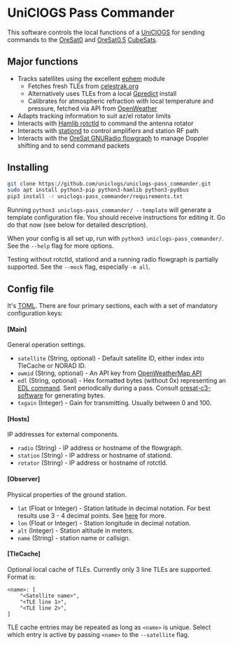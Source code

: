 # UniClOGS Pass Commander
This software controls the local functions of a
[UniClOGS](https://www.oresat.org/technologies/ground-stations) for sending
commands to the [OreSat0](https://www.oresat.org/satellites/oresat0) and
[OreSat0.5](https://www.oresat.org/satellites/oresat0-5)
[CubeSats](https://en.wikipedia.org/wiki/CubeSat).

## Major functions
* Tracks satellites using the excellent [ephem](https://rhodesmill.org/pyephem/)
  module
  * Fetches fresh TLEs from [celestrak.org](https://celestrak.org)
  * Alternatively uses TLEs from a local [Gpredict](https://github.com/csete/gpredict)
    install
  * Calibrates for atmospheric refraction with local temperature and pressure,
    fetched via API from [OpenWeather](https://openweathermap.org/)
* Adapts tracking information to suit az/el rotator limits
* Interacts with [Hamlib rotctld](https://github.com/Hamlib/Hamlib/wiki/Documentation)
  to command the antenna rotator
* Interacts with [stationd](https://github.com/uniclogs/uniclogs-stationd) to
  control amplifiers and station RF path
* Interacts with the [OreSat GNURadio flowgraph](https://github.com/uniclogs/uniclogs-sdr)
  to manage Doppler shifting and to send command packets

## Installing
```sh
git clone https://github.com/uniclogs/uniclogs-pass_commander.git
sudo apt install python3-pip python3-hamlib python3-pydbus
pip3 install -r uniclogs-pass_commander/requirements.txt
```

Running `python3 uniclogs-pass_commander/ --template` will generate a
template configuration file. You should receive instructions for editing it. Go
do that now (see below for detailed description).

When your config is all set up, run with `python3 uniclogs-pass_commander/`.
See the `--help` flag for more options.

Testing without rotctld, stationd and a running radio flowgraph is partially
supported. See the `--mock` flag, especially `-m all`.

## Config file
It's [TOML](https://toml.io/en/). There are four primary sections, each with
a set of mandatory configuration keys:
#### [Main]
General operation settings.
* `satellite` (String, optional) - Default satellite ID, either index into TleCache or NORAD ID.
* `owmid` (String, optional) - An API key from [OpenWeatherMap API](https://openweathermap.org/api)
* `edl` (String, optional) - Hex formatted bytes (without 0x) representing an
  [EDL command](https://oresat-c3-software.readthedocs.io/en/latest/edl.html).
  Sent periodically during a pass. Consult
  [oresat-c3-software](https://github.com/oresat/oresat-c3-software) for
  generating bytes.
* `txgain` (Integer) - Gain for transmitting. Usually between 0 and 100.

#### [Hosts]
IP addresses for external components.
* `radio` (String) - IP address or hostname of the flowgraph.
* `station` (String) - IP address or hostname of stationd.
* `rotator` (String) - IP address or hostname of rotctld.

#### [Observer]
Physical properties of the ground station.
* `lat` (Float or Integer) - Station latitude in decimal notation. For best results use 3 - 4
  decimal points. See [here](https://xkcd.com/2170/) for more.
* `lon` (Float or Integer) - Station longitude in decimal notation.
* `alt` (Integer) - Station altitude in meters.
* `name` (String) - station name or callsign.

#### [TleCache]
Optional local cache of TLEs. Currently only 3 line TLEs are supported. Format
is:
```
<name>: [
    "<Satellite name>",
    "<TLE line 1>",
    "<TLE line 2>",
]
```
TLE cache entries may be repeated as long as `<name>` is unique. Select which
entry is active by passing `<name>` to the `--satellite` flag.
